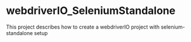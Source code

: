 # webdriverIO_SeleniumStandalone
This project describes how to create a webdriverIO project with selenium-standalone setup
